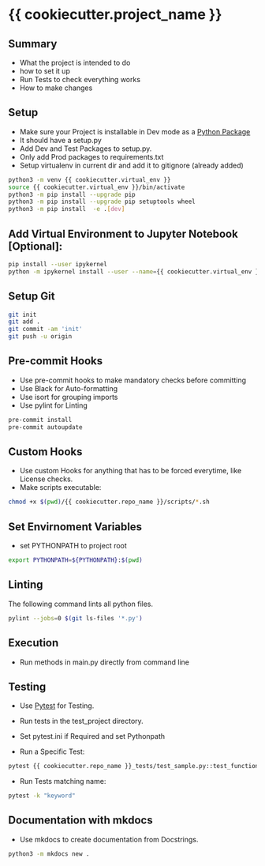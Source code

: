 # {{ cookiecutter.project_name }}

## Summary
* What the project is intended to do 
* how to set it up 
* Run Tests to check everything works
* How to make changes 


## Setup
* Make sure your Project is installable in Dev mode as a [Python Package](https://towardsdatascience.com/setuptools-python-571e7d5500f2)
* It should have a setup.py
* Add Dev and Test Packages to setup.py. 
* Only add Prod packages to requirements.txt
* Setup virtualenv in current dir and add it to gitignore (already added)
```bash
python3 -m venv {{ cookiecutter.virtual_env }}
source {{ cookiecutter.virtual_env }}/bin/activate
python3 -m pip install --upgrade pip
python3 -m pip install --upgrade pip setuptools wheel
python3 -m pip install  -e .[dev]
```

## Add Virtual Environment to Jupyter Notebook [Optional]:
``` bash
pip install --user ipykernel
python -m ipykernel install --user --name={{ cookiecutter.virtual_env }}
```

## Setup Git
```bash 
git init
git add .
git commit -am 'init'
git push -u origin
```

## Pre-commit Hooks
* Use pre-commit hooks to make mandatory checks before committing
* Use Black for Auto-formatting
* Use isort for grouping imports
* Use pylint for Linting
```bash
pre-commit install
pre-commit autoupdate
```

## Custom Hooks
* Use custom Hooks for anything that has to be forced everytime, like License checks.
* Make scripts executable:
```bash
chmod +x $(pwd)/{{ cookiecutter.repo_name }}/scripts/*.sh
```

## Set Envirnoment Variables
* set PYTHONPATH to project root 
```bash
export PYTHONPATH=${PYTHONPATH}:$(pwd)
```

## Linting
The following command lints all python files.
```bash
pylint --jobs=0 $(git ls-files '*.py')
```

## Execution
* Run methods in main.py directly from command line


## Testing
* Use [Pytest](https://towardsdatascience.com/pytest-with-marking-mocking-and-fixtures-in-10-minutes-678d7ccd2f70) for Testing. 
* Run tests in the test_project directory.
* Set pytest.ini if Required and set Pythonpath

* Run a Specific Test:
```bash
pytest {{ cookiecutter.repo_name }}_tests/test_sample.py::test_function_one -n <number of workers> 
```

* Run Tests matching name:
```bash
pytest -k "keyword" 
```

## Documentation with mkdocs
* Use mkdocs to create documentation from Docstrings.
```bash
python3 -m mkdocs new .
```

